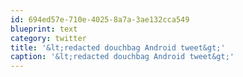 ```yaml
---
id: 694ed57e-710e-4025-8a7a-3ae132cca549
blueprint: text
category: twitter
title: '&lt;redacted douchbag Android tweet&gt;'
caption: '&lt;redacted douchbag Android tweet&gt;'
---
```

